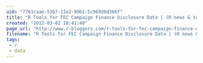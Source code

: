 ```yaml
---
uid: "7761caae-53b7-11e2-90b1-5c969d8d366f"
title: "R Tools for FEC Campaign Finance Disclosure Data | (R news & tutorials)"
created: "2012-03-02 18:41:48"
page_url: "http://www.r-bloggers.com/r-tools-for-fec-campaign-finance-disclosure-data/"
filename: "R Tools for FEC Campaign Finance Disclosure Data | (R news & tutorials).html"
tags: 
 - r
 - data
---
```

